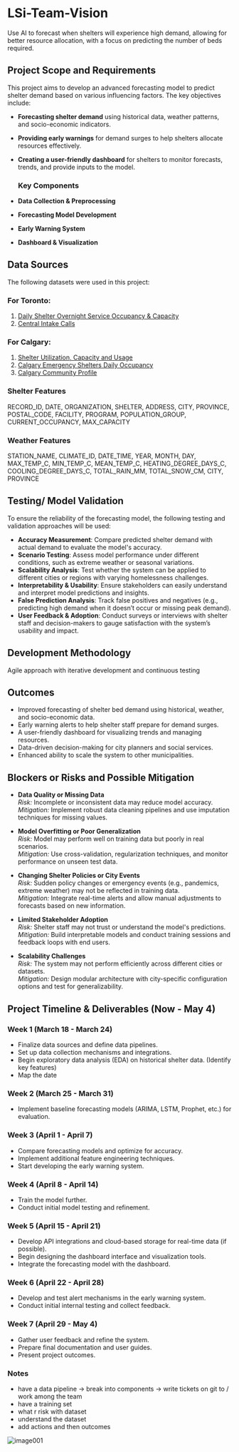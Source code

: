 # LSi-Team-Vision
Use AI to forecast when shelters will experience high demand, allowing for better resource allocation, with a focus on predicting the number of beds required.

## Project Scope and Requirements

This project aims to develop an advanced forecasting model to predict shelter demand based on various influencing factors. The key objectives include:

- **Forecasting shelter demand** using historical data, weather patterns, and socio-economic indicators.
- **Providing early warnings** for demand surges to help shelters allocate resources effectively.
- **Creating a user-friendly dashboard** for shelters to monitor forecasts, trends, and provide inputs to the model.

  ###  Key Components

- **Data Collection & Preprocessing**
- **Forecasting Model Development**
- **Early Warning System**
- **Dashboard & Visualization**

## Data Sources

The following datasets were used in this project:

### For Toronto:
1. [Daily Shelter Overnight Service Occupancy & Capacity](https://open.toronto.ca/dataset/daily-shelter-overnight-service-occupancy-capacity/)  
2. [Central Intake Calls](https://open.toronto.ca/dataset/central-intake-calls/)

### For Calgary:
1. [Shelter Utilization, Capacity and Usage](https://data.calgary.ca/Services-and-Amenities/Shelter-Utilization-Capacity-and-Usage-/p7ka-hqjn)  
2. [Calgary Emergency Shelters Daily Occupancy](https://data.calgary.ca/Services-and-Amenities/Calgary-Emergency-Shelters-Daily-Occupancy/7u2t-3wxf/about_data)  
3. [Calgary Community Profile](https://data.urbandatacentre.ca/dataset/calgary-community-profile)


### Shelter Features

RECORD_ID, DATE, ORGANIZATION, SHELTER, ADDRESS, CITY, PROVINCE, POSTAL_CODE, FACILITY, PROGRAM, POPULATION_GROUP, CURRENT_OCCUPANCY, MAX_CAPACITY


### Weather Features

STATION_NAME, CLIMATE_ID, DATE_TIME, YEAR, MONTH, DAY, MAX_TEMP_C, MIN_TEMP_C, MEAN_TEMP_C, HEATING_DEGREE_DAYS_C, COOLING_DEGREE_DAYS_C, TOTAL_RAIN_MM, TOTAL_SNOW_CM, CITY, PROVINCE


  

## Testing/ Model Validation 

To ensure the reliability of the forecasting model, the following testing and validation approaches will be used:

- **Accuracy Measurement**: Compare predicted shelter demand with actual demand to evaluate the model's accuracy.
- **Scenario Testing**: Assess model performance under different conditions, such as extreme weather or seasonal variations.
- **Scalability Analysis**: Test whether the system can be applied to different cities or regions with varying homelessness challenges.
- **Interpretability & Usability**: Ensure stakeholders can easily understand and interpret model predictions and insights.
- **False Prediction Analysis**: Track false positives and negatives (e.g., predicting high demand when it doesn’t occur or missing peak demand).
- **User Feedback & Adoption**: Conduct surveys or interviews with shelter staff and decision-makers to gauge satisfaction with the system’s usability and impact.

## Development Methodology

Agile approach with iterative development and continuous testing

## Outcomes
- Improved forecasting of shelter bed demand using historical, weather, and socio-economic data.
- Early warning alerts to help shelter staff prepare for demand surges.
- A user-friendly dashboard for visualizing trends and managing resources.
- Data-driven decision-making for city planners and social services.
- Enhanced ability to scale the system to other municipalities.

## Blockers or Risks and Possible Mitigation

- **Data Quality or Missing Data**  
  *Risk:* Incomplete or inconsistent data may reduce model accuracy.  
  *Mitigation:* Implement robust data cleaning pipelines and use imputation techniques for missing values.

- **Model Overfitting or Poor Generalization**  
  *Risk:* Model may perform well on training data but poorly in real scenarios.  
  *Mitigation:* Use cross-validation, regularization techniques, and monitor performance on unseen test data.

- **Changing Shelter Policies or City Events**  
  *Risk:* Sudden policy changes or emergency events (e.g., pandemics, extreme weather) may not be reflected in training data.  
  *Mitigation:* Integrate real-time alerts and allow manual adjustments to forecasts based on new information.

- **Limited Stakeholder Adoption**  
  *Risk:* Shelter staff may not trust or understand the model's predictions.  
  *Mitigation:* Build interpretable models and conduct training sessions and feedback loops with end users.

- **Scalability Challenges**  
  *Risk:* The system may not perform efficiently across different cities or datasets.  
  *Mitigation:* Design modular architecture with city-specific configuration options and test for generalizability.


## Project Timeline & Deliverables (Now - May 4)

### **Week 1 (March 18 - March 24)**
- Finalize data sources and define data pipelines.
- Set up data collection mechanisms and integrations.
- Begin exploratory data analysis (EDA) on historical shelter data. (Identify key features)
- Map the date 

### **Week 2 (March 25 - March 31)**
- Implement baseline forecasting models (ARIMA, LSTM, Prophet, etc.) for evaluation.

### **Week 3 (April 1 - April 7)**
- Compare forecasting models and optimize for accuracy.
- Implement additional feature engineering techniques.
- Start developing the early warning system.

### **Week 4 (April 8 - April 14)**
- Train the model further.
- Conduct initial model testing and refinement.

### **Week 5 (April 15 - April 21)**
- Develop API integrations and cloud-based storage for real-time data (if possible).
- Begin designing the dashboard interface and visualization tools.
- Integrate the forecasting model with the dashboard.

### **Week 6 (April 22 - April 28)**
- Develop and test alert mechanisms in the early warning system.
- Conduct initial internal testing and collect feedback.

### **Week 7 (April 29 - May 4)**
- Gather user feedback and refine the system.
- Prepare final documentation and user guides.
- Present project outcomes.



### Notes 
- have a data pipeline -> break into components -> write tickets on git to / work among the team 
- have a training set
- what r risk with dataset
- understand the dataset 
- add actions and then outcomes



![image001](https://github.com/user-attachments/assets/66e43a1b-2d8e-442d-b9d7-138aeb8df517)



